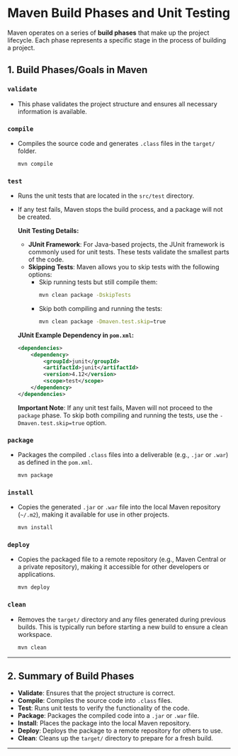 
# Maven Build Phases and Unit Testing

Maven operates on a series of **build phases** that make up the project lifecycle. Each phase represents a specific stage in the process of building a project. 

## 1. Build Phases/Goals in Maven

### `validate`
- This phase validates the project structure and ensures all necessary information is available.

### `compile`
- Compiles the source code and generates `.class` files in the `target/` folder.
    ```bash
    mvn compile
    ```

### `test`
- Runs the unit tests that are located in the `src/test` directory.
- If any test fails, Maven stops the build process, and a package will not be created.

    **Unit Testing Details:**
    - **JUnit Framework**: For Java-based projects, the JUnit framework is commonly used for unit tests. These tests validate the smallest parts of the code.
    - **Skipping Tests**: Maven allows you to skip tests with the following options:
        - Skip running tests but still compile them:
          ```bash
          mvn clean package -DskipTests
          ```
        - Skip both compiling and running the tests:
          ```bash
          mvn clean package -Dmaven.test.skip=true
          ```

    **JUnit Example Dependency in `pom.xml`:**
    ```xml
    <dependencies>
        <dependency>
            <groupId>junit</groupId>
            <artifactId>junit</artifactId>
            <version>4.12</version>
            <scope>test</scope>
        </dependency>
    </dependencies>
    ```

    **Important Note**: If any unit test fails, Maven will not proceed to the `package` phase. To skip both compiling and running the tests, use the `-Dmaven.test.skip=true` option.

### `package`
- Packages the compiled `.class` files into a deliverable (e.g., `.jar` or `.war`) as defined in the `pom.xml`.
    ```bash
    mvn package
    ```

### `install`
- Copies the generated `.jar` or `.war` file into the local Maven repository (`~/.m2`), making it available for use in other projects.
    ```bash
    mvn install
    ```

### `deploy`
- Copies the packaged file to a remote repository (e.g., Maven Central or a private repository), making it accessible for other developers or applications.
    ```bash
    mvn deploy
    ```

### `clean`
- Removes the `target/` directory and any files generated during previous builds. This is typically run before starting a new build to ensure a clean workspace.
    ```bash
    mvn clean
    ```


---

## 2. Summary of Build Phases

- **Validate**: Ensures that the project structure is correct.
- **Compile**: Compiles the source code into `.class` files.
- **Test**: Runs unit tests to verify the functionality of the code.
- **Package**: Packages the compiled code into a `.jar` or `.war` file.
- **Install**: Places the package into the local Maven repository.
- **Deploy**: Deploys the package to a remote repository for others to use.
- **Clean**: Cleans up the `target/` directory to prepare for a fresh build.

---

